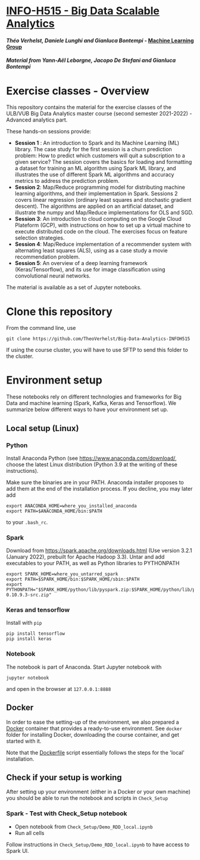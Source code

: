 # [INFO-H515 - Big Data Scalable Analytics](https://uv.ulb.ac.be/course/view.php?id=99082)

#### *Théo Verhelst, Daniele Lunghi and Gianluca Bontempi* - [Machine Learning Group](http://mlg.ulb.ac.be)
#### *Material from Yann-Aël Leborgne, Jacopo De Stefani and Gianluca Bontempi*

# Exercise classes - Overview

This repository contains the material for the exercise classes of the ULB/VUB Big Data Analytics master course (second semester 2021-2022) - Advanced analytics part.

These hands-on sessions provide:

* **Session 1** : An introduction to Spark and its Machine Learning (ML) library. The case study for the first session is a churn prediction problem: How to predict which customers will quit a subscription to a given service? The session covers the basics for loading and formatting a dataset for training an ML algorithm using Spark ML library, and illustrates the use of different Spark ML algorithms and accuracy metrics to address the prediction problem.
* **Session 2**: Map/Reduce programming model for distributing machine learning algorithms, and their implementation in Spark. Sessions 2 covers linear regression (ordinary least squares and stochastic gradient descent). The algorithms are applied on an artificial dataset, and illustrate the numpy and Map/Reduce implementations for OLS and SGD.
* **Session 3**: An introduction to cloud computing on the Google Cloud Plateform (GCP), with instructions on how to set up a virtual machine to execute distributed code on the cloud. The exercises focus on feature selection strategies.
* **Session 4**: Map/Reduce implementation of a recommender system with alternating least squares (ALS), using as a case study a movie recommendation problem.
* **Session 5**: An overview of a deep learning framework (Keras/Tensorflow), and its use for image classification using convolutional neural networks.


The material is available as a set of Jupyter notebooks.

# Clone this repository

From the command line, use

```
git clone https://github.com/TheoVerhelst/Big-Data-Analytics-INFOH515
```

If using the course cluster, you will have to use SFTP to send this folder to the cluster.

# Environment setup

These notebooks rely on different technologies and frameworks for Big Data and machine learning (Spark, Kafka, Keras and Tensorflow). We summarize below different ways to have your environment set up.

## Local setup (Linux)

### Python

Install Anaconda Python (see https://www.anaconda.com/download/, choose the latest Linux distribution (Python 3.9 at the writing of these instructions).

Make sure the binaries are in your PATH. Anaconda installer proposes to add them at the end of the installation process. If you decline, you may later add

```
export ANACONDA_HOME=where_you_installed_anaconda
export PATH=$ANACONDA_HOME/bin:$PATH
```

to your `.bash_rc`.

### Spark

Download from https://spark.apache.org/downloads.html (Use version 3.2.1 (January 2022), prebuilt for Apache Hadoop 3.3). Untar and add executables to your PATH, as well as Python libraries to PYTHONPATH

```
export SPARK_HOME=where_you_untarred_spark
export PATH=$SPARK_HOME/bin:$SPARK_HOME/sbin:$PATH
export PYTHONPATH="$SPARK_HOME/python/lib/pyspark.zip:$SPARK_HOME/python/lib/py4j-0.10.9.3-src.zip"
```

### Keras and tensorflow

Install with `pip`

```
pip install tensorflow
pip install keras
```

### Notebook

The notebook is part of Anaconda. Start Jupyter notebook with

```
jupyter notebook
```

and open in the browser at `127.0.0.1:8888`


## Docker

In order to ease the setting-up of the environment, we also prepared a [Docker](https://www.docker.com/) container that provides a ready-to-use environment. See `docker` folder for installing Docker, downloading the course container, and get started with it.

Note that the [Dockerfile](https://github.com/jdestefani/BigDataAnalytics_INFOH515/blob/master/Docker/Dockerfile) script essentially follows the steps for the 'local' installation.

## Check if your setup is working

After setting up your environment (either in a Docker or your own machine) you should be able to run the notebook and scripts in `Check_Setup`

### Spark - Test with Check_Setup notebook

* Open notebook from  `Check_Setup/Demo_RDD_local.ipynb`
* Run all cells

Follow instructions in `Check_Setup/Demo_RDD_local.ipynb` to have access to Spark UI.
